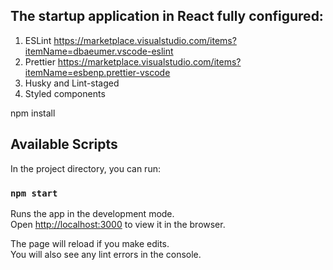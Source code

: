 ## The startup application in React fully configured:
1) ESLint https://marketplace.visualstudio.com/items?itemName=dbaeumer.vscode-eslint
2) Prettier https://marketplace.visualstudio.com/items?itemName=esbenp.prettier-vscode
3) Husky and Lint-staged
4) Styled components

npm install

## Available Scripts

In the project directory, you can run:

### `npm start`

Runs the app in the development mode.<br />
Open [http://localhost:3000](http://localhost:3000) to view it in the browser.

The page will reload if you make edits.<br />
You will also see any lint errors in the console.
